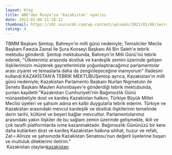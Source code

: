 ```yaml
--- 
layout: blog
title: ABD’den Rusya’ya ‘Kazakistan’ uyarısı
date: 2022-01-06 21:18:12
thumbnail: https://i01.sozcucdn.com/wp-content/uploads/2022/01/06/iecrop/abd-reuters-ned-price_16_9_1641503887-670x371.jpg
rating: 4
---
```

TBMM Başkanı Şentop, Bahreyn'in milli günü nedeniyle; Temsilciler Meclis Başkanı Fawzia Zaınal ile Şura Konseyi Başkanı Ali Bin Saleh'e tebrik mektubu gönderdi. Şentop mektubunda, Bahreyn'in Milli Günü'nü tebrik ederek, "Ülkelerimiz arasında dostluk ve kardeşlik zemini üzerinde gelişen ilişkilerimizin müşterek gayretlerimizle yoğunlaştıracağımız parlamentolar arası ziyaret ve temaslarla daha da zenginleşeceğine inanıyorum" ifadesini kullandı.KAZAKİSTAN'A TEBRİK MEKTUBUŞentop ayrıca, Kazakistan'ın milli günü nedeniyle; Kazakistan Parlamento Başkanı Nurlan Nıgmatulın ile Seneto Başkanı Maulen Ashımbayev'e gönderdiği tebrik mektubunda, şunları kaydetti:"Kazakistan Cumhuriyeti'nin Bağımsızlık Günü münasebetiyle dost ve kardeş Kazakistan halkını, Türkiye Büyük Millet Meclisi üyeleri ve şahsım adına en kalbi duygularla tebrik ederim. Türkiye ve Kazakistan arasındaki mevcut kardeşlik ve dostluk ilişkilerinin temelinde derin tarihi, kültürel ve beşeri bağlar mevcuttur. Parlamentolarımız arasındaki yakın ilişkiler de bu sağlam zemin üzerinde gelişmekte, ikili ve çok taraflı platformlarda ivme kazanmaktadır. Bağımsızlık Gününüzü bir kere daha kutlarken dost ve kardeş Kazakistan halkına sıhhat, huzur ve refah, Zat-ı Alinize ve şahsınızda Kazakistan Senatosu’nun değerli üyelerine başarı ve mutluluk dileklerimi iletirim."</br>&nbsp;Kazakistan olayları<a href="https://www.dental-ilan.org/">kazakistan</a>